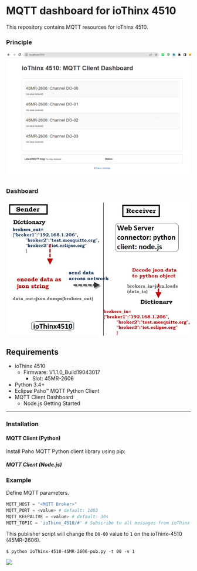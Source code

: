 # MQTT dashboard for ioThinx 4510
This repository contains MQTT resources for ioThinx 4510.

### Principle
![plot1](dashboard.PNG)
### Dashboard
![plot1](send-json-data-diagram.jpg)


Requirements
---
- ioThinx 4510
    - Firmware: V1.1.0_Build19043017
        - Slot: 45MR-2606
- Python 3.4+
- Eclipse Paho™ MQTT Python Client
- MQTT Client Dashboard
    - Node.js 
Getting Started
---

### Installation

#### MQTT Client (Python)
Install Paho MQTT Python client library using pip:

##### MQTT Client (Node.js)

### Example

Define MQTT parameters.

```python
MQTT_HOST = "<MQTT Broker>"
MQTT_PORT = <value> # default: 1883
MQTT_KEEPALIVE = <value> # default: 30s
MQTT_TOPIC = 'ioThinx_4510/#' # Subscribe to all messages from ioThinx 4510
```

This publisher script will change the ```D0-00``` value to ```1``` on the ioThinx-4510 (45MR-2606). 

```
$ python ioThinx-4510-45MR-2606-pub.py -t 00 -v 1
```
![](https://i.imgur.com/dUTjdns.png)
